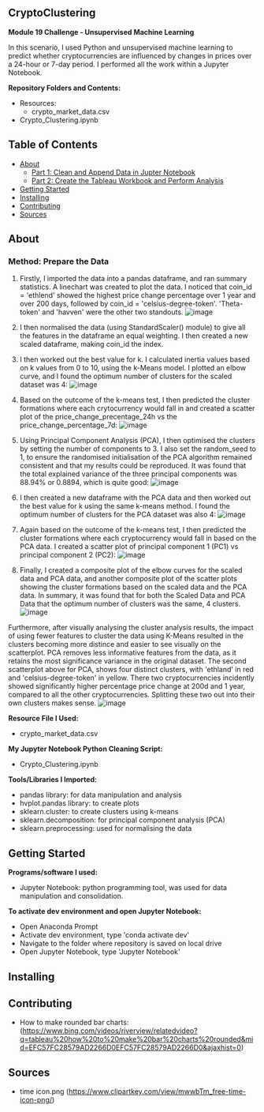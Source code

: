 ## CryptoClustering
**Module 19 Challenge - Unsupervised Machine Learning**

In this scenario, I used Python and unsupervised machine learning to predict whether cryptocurrencies are influenced by changes in prices over a 24-hour or 7-day period. I performed all the work within a Jupyter Notebook.


**Repository Folders and Contents:**
- Resources:
  - crypto_market_data.csv
- Crypto_Clustering.ipynb


## Table of Contents

- [About](#about)
    - [Part 1: Clean and Append Data in Jupter Notebook](#part-1-clean-and-append-data-in-jupyter-notebook)
    - [Part 2: Create the Tableau Workbook and Perform Analysis](#part-2-create-the-tableau-workbook-and-perform-analysis)
- [Getting Started](#getting-started)
- [Installing](#installing)
- [Contributing](#contributing)
- [Sources](#sources)


## About
### Method: Prepare the Data

1. Firstly, I imported the data into a pandas dataframe, and ran summary statistics. A linechart was created to plot the data. I noticed that coin_id = 'ethlend' showed the highest price change percentage over 1 year and over 200 days, followed by coin_id = 'celsius-degree-token'. 'Theta-token' and 'havven' were the other two standouts.
![image](https://github.com/KTamas03/CryptoClustering/assets/132874272/e1cbb16f-3c80-4f40-9923-ab37034b39e3)

2. I then normalised the data (using StandardScaler() module) to give all the features in the dataframe an equal weighting. I then created a new scaled dataframe, making coin_id the index.

3. I then worked out the best value for k. I calculated inertia values based on k values from 0 to 10, using the k-Means model. I plotted an elbow curve, and I found the optimum number of clusters for the scaled dataset was 4:
![image](https://github.com/KTamas03/CryptoClustering/assets/132874272/b0b1a269-4d07-4229-bf0b-4d448acaf655)

4. Based on the outcome of the k-means test, I then predicted the cluster formations where each crytocurrency would fall in and created a scatter plot of the price_change_precentage_24h vs the price_change_percentage_7d:
![image](https://github.com/KTamas03/CryptoClustering/assets/132874272/1aae4cb4-fa10-4c9e-b22c-b107180f80e0)

5. Using Principal Component Analysis (PCA), I then optimised the clusters by setting the number of components to 3. I also set the random_seed to 1, to ensure the randomised initialisation of the PCA algorithm remained consistent and that my results could be reproduced. It was found that the total explained variance of the three principal components was 88.94% or 0.8894, which is quite good:
![image](https://github.com/KTamas03/CryptoClustering/assets/132874272/a7554a7c-3d41-4792-be2b-4669cf9ba300)

6. I then created a new dataframe with the PCA data and then worked out the best value for k using the same k-means method. I found the optimum number of clusters for the PCA dataset was also 4:
![image](https://github.com/KTamas03/CryptoClustering/assets/132874272/d852266d-3275-4bc8-8e71-b1e7c9712abb)

7. Again based on the outcome of the k-means test, I then predicted the cluster formations where each cryptocurrency would fall in based on the PCA data. I created a scatter plot of principal component 1 (PC1) vs principal component 2 (PC2):
![image](https://github.com/KTamas03/CryptoClustering/assets/132874272/67c1aec2-2ac1-425a-b6ea-35b17a027fd1)

8. Finally, I created a composite plot of the elbow curves for the scaled data and PCA data, and another composite plot of the scatter plots showing the cluster formations based on the scaled data and the PCA data. In summary, it was found that for both the Scaled Data and PCA Data that the optimum number of clusters was the same, 4 clusters. 
![image](https://github.com/KTamas03/CryptoClustering/assets/132874272/69ac18e4-4912-49bd-8f4b-e489e834fa0b)


Furthermore, after visually analysing the cluster analysis results, the impact of using fewer features to cluster the data using K-Means resulted in the clusters becoming more distince and easier to see visually on the scatterplot. PCA removes less informative features from the data, as it retains the most significance variance in the original dataset. The second scatterplot above for PCA, shows four distinct clusters, with 'ethland' in red and 'celsius-degree-token' in yellow. There two cryptocurrencies incidently showed significantly higher percentage price change at 200d and 1 year, compared to all the other cryptocurrencies. Splitting these two out into their own clusters makes sense.
![image](https://github.com/KTamas03/CryptoClustering/assets/132874272/9c31f9ad-72a1-41d8-9c12-669b837f003a)


**Resource File I Used:**
  - crypto_market_data.csv

**My Jupyter Notebook Python Cleaning Script:**
  - Crypto_Clustering.ipynb

**Tools/Libraries I Imported:**
- pandas library: for data manipulation and analysis
- hvplot.pandas library: to create plots
- sklearn.cluster: to create clusters using k-means
- sklearn.decomposition: for principal component analysis (PCA)
- sklearn.preprocessing: used for normalising the data


## Getting Started

**Programs/software I used:**
 - Jupyter Notebook: python programming tool, was used for data manipulation and consolidation.

**To activate dev environment and open Jupyter Notebook:**
- Open Anaconda Prompt
- Activate dev environment, type 'conda activate dev'
- Navigate to the folder where repository is saved on local drive
- Open Jupyter Notebook, type 'Jupyter Notebook'

## Installing


  
## Contributing

- How to make rounded bar charts: (https://www.bing.com/videos/riverview/relatedvideo?q=tableau%20how%20to%20make%20bar%20charts%20rounded&mid=EFC57FC28579AD2266D0EFC57FC28579AD2266D0&ajaxhist=0)

## Sources


  - time icon.png (https://www.clipartkey.com/view/mwwbTm_free-time-icon-png/)

